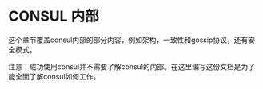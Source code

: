 CONSUL 内部
===============

这个章节覆盖consul内部的部分内容，例如架构，一致性和gossip协议，还有安全模式。

注意：成功使用consul并不需要了解consul的内部。在这里编写这份文档是为了能全面了解consul如何工作。
